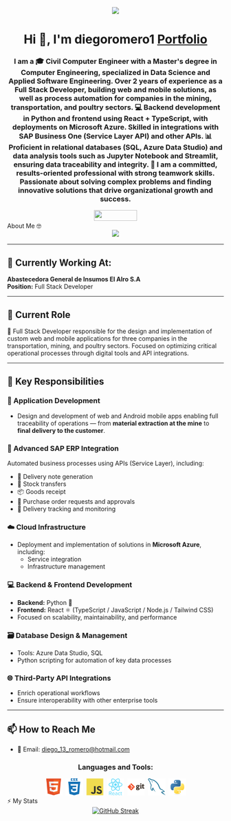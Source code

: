 <div id="header" align="center"> <img src="https://t3.ftcdn.net/jpg/01/78/10/08/360_F_178100854_74qXmLh88Cq4LeTzNXZkWUVjYwjeuvAr.jpg" width="200"/> <h1>Hi 👋, I'm diegoromero1 <a href="">Portfolio</a></h1> <h3>I am a 🎓 Civil Computer Engineer with a Master's degree in Computer Engineering, specialized in Data Science and Applied Software Engineering. Over 2 years of experience as a Full Stack Developer, building web and mobile solutions, as well as process automation for companies in the mining, transportation, and poultry sectors.
💻 Backend development in Python and frontend using React + TypeScript, with deployments on Microsoft Azure. Skilled in integrations with SAP Business One (Service Layer API) and other APIs.
📊 Proficient in relational databases (SQL, Azure Data Studio) and data analysis tools such as Jupyter Notebook and Streamlit, ensuring data traceability and integrity.
🚀 I am a committed, results-oriented professional with strong teamwork skills. Passionate about solving complex problems and finding innovative solutions that drive organizational growth and success.</h3> </div>
<div id="badges" align="center"> <a href="www.linkedin.com/in/diego-romero-arenas-915778118"> <img src="https://img.shields.io/badge/LinkedIn-0077B5?style=for-the-badge&logo=linkedin&logoColor=white" width="100" height="25"/> </a>  </div>
About Me 🤓
<div align="center">
  <img src="https://basadoenhechosreales.com.ar/wp-content/uploads/que-es-una-historia-en-las-redes-sociales-1.webp" width="600"/>
</div>

---

## 🔭 Currently Working At:
**Abastecedora General de Insumos El Alro S.A**  
**Position:** Full Stack Developer

---

## 🌱 Current Role

🔧 Full Stack Developer responsible for the design and implementation of custom web and mobile applications for three companies in the transportation, mining, and poultry sectors. Focused on optimizing critical operational processes through digital tools and API integrations.

---

## 🧩 Key Responsibilities

### 📱 Application Development
- Design and development of web and Android mobile apps enabling full traceability of operations — from **material extraction at the mine** to **final delivery to the customer**.

### 🔗 Advanced SAP ERP Integration
Automated business processes using APIs (Service Layer), including:
  - 📄 Delivery note generation  
  - 🔁 Stock transfers  
  - 📦 Goods receipt  
  - 🛒 Purchase order requests and approvals  
  - 🚚 Delivery tracking and monitoring  

### ☁️ Cloud Infrastructure
- Deployment and implementation of solutions in **Microsoft Azure**, including:
  - Service integration
  - Infrastructure management

### 💻 Backend & Frontend Development
- **Backend:** Python 🐍  
- **Frontend:** React ⚛️ (TypeScript / JavaScript / Node.js / Tailwind CSS)  
- Focused on scalability, maintainability, and performance

### 🗃️ Database Design & Management
- Tools: Azure Data Studio, SQL  
- Python scripting for automation of key data processes

### 🌐 Third-Party API Integrations
- Enrich operational workflows  
- Ensure interoperability with other enterprise tools

---

## 📫 How to Reach Me
- 📧 Email: [diego_13_romero@hotmail.com](mailto:diego_13_romero@hotmail.com)
<div align="center"> <h3>Languages and Tools:</h3> <img src="https://github.com/devicons/devicon/blob/master/icons/html5/html5-original.svg" title="HTML5" alt="HTML" width="40" height="40">&nbsp; <img src="https://github.com/devicons/devicon/blob/master/icons/css3/css3-plain-wordmark.svg" title="CSS3" alt="CSS" width="40" height="40">&nbsp; <img src="https://github.com/devicons/devicon/blob/master/icons/javascript/javascript-original.svg" title="JavaScript" alt="JavaScript" width="40" height="40">&nbsp; <img src="https://github.com/devicons/devicon/blob/master/icons/react/react-original-wordmark.svg" title="React" alt="React" width="40" height="40">&nbsp; <img src="https://github.com/devicons/devicon/blob/master/icons/git/git-original-wordmark.svg" title="Git" alt="Git" width="40" height="40">&nbsp; <img src="https://github.com/devicons/devicon/blob/master/icons/mysql/mysql-original.svg" title="MySQL" alt="MySQL" width="40" height="40">&nbsp; <img src="https://github.com/devicons/devicon/blob/master/icons/python/python-original.svg" title="Python" alt="Python" width="40" height="40"> </div>
⚡ My Stats
<div align="center"> <a href="https://git.io/streak-stats"><img src="https://streak-stats.demolab.com?user=diegoromero1&theme=tokyonight&hide_border=true&border_radius=10&exclude_days=Sun%2CSat" alt="GitHub Streak" /></a> </div>
